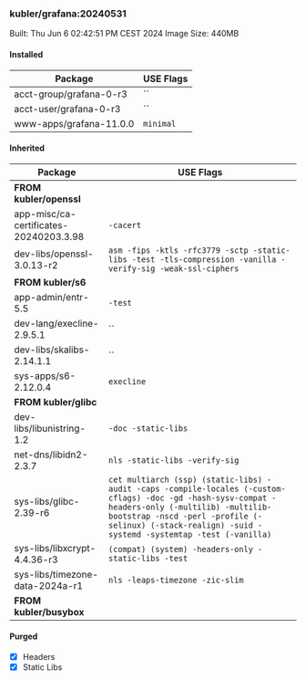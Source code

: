 ### kubler/grafana:20240531

Built: Thu Jun  6 02:42:51 PM CEST 2024
Image Size: 440MB

#### Installed
Package | USE Flags
--------|----------
acct-group/grafana-0-r3 | ``
acct-user/grafana-0-r3 | ``
www-apps/grafana-11.0.0 | `minimal`
#### Inherited
Package | USE Flags
--------|----------
**FROM kubler/openssl** |
app-misc/ca-certificates-20240203.3.98 | `-cacert`
dev-libs/openssl-3.0.13-r2 | `asm -fips -ktls -rfc3779 -sctp -static-libs -test -tls-compression -vanilla -verify-sig -weak-ssl-ciphers`
**FROM kubler/s6** |
app-admin/entr-5.5 | `-test`
dev-lang/execline-2.9.5.1 | ``
dev-libs/skalibs-2.14.1.1 | ``
sys-apps/s6-2.12.0.4 | `execline`
**FROM kubler/glibc** |
dev-libs/libunistring-1.2 | `-doc -static-libs`
net-dns/libidn2-2.3.7 | `nls -static-libs -verify-sig`
sys-libs/glibc-2.39-r6 | `cet multiarch (ssp) (static-libs) -audit -caps -compile-locales (-custom-cflags) -doc -gd -hash-sysv-compat -headers-only (-multilib) -multilib-bootstrap -nscd -perl -profile (-selinux) (-stack-realign) -suid -systemd -systemtap -test (-vanilla)`
sys-libs/libxcrypt-4.4.36-r3 | `(compat) (system) -headers-only -static-libs -test`
sys-libs/timezone-data-2024a-r1 | `nls -leaps-timezone -zic-slim`
**FROM kubler/busybox** |
#### Purged
- [x] Headers
- [x] Static Libs
